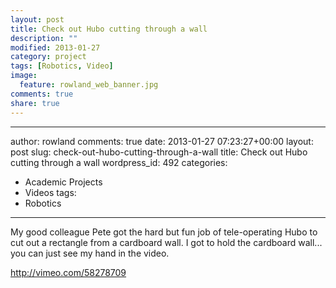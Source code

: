 ```yaml
---
layout: post
title: Check out Hubo cutting through a wall
description: ""
modified: 2013-01-27
category: project
tags: [Robotics, Video]
image:
  feature: rowland_web_banner.jpg
comments: true
share: true
---
```


---
author: rowland
comments: true
date: 2013-01-27 07:23:27+00:00
layout: post
slug: check-out-hubo-cutting-through-a-wall
title: Check out Hubo cutting through a wall
wordpress_id: 492
categories:
- Academic Projects
- Videos
tags:
- Robotics
---

My good colleague Pete got the hard but fun job of tele-operating Hubo to cut out a rectangle from a cardboard wall. I got to hold the cardboard wall... you can just see my hand in the video.

http://vimeo.com/58278709

